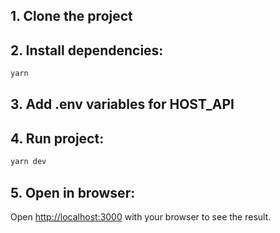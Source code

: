 ## 1. Clone the project

## 2. Install dependencies:

```bash
yarn
```

## 3. Add .env variables for HOST_API

## 4. Run project:

```bash
yarn dev
```

## 5. Open in browser:

Open [http://localhost:3000](http://localhost:3000) with your browser to see the result.
